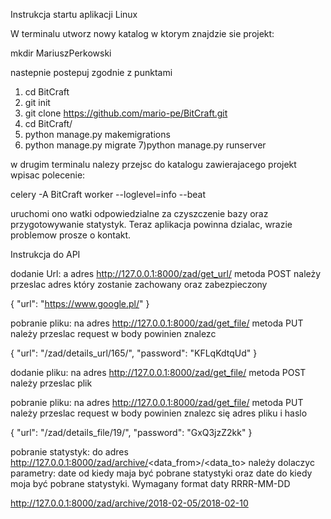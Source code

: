 Instrukcja startu aplikacji Linux

W terminalu utworz nowy katalog w ktorym znajdzie sie projekt:

mkdir MariuszPerkowski

nastepnie postepuj zgodnie z punktami

1) cd BitCraft
2) git init
3) git clone https://github.com/mario-pe/BitCraft.git
4) cd BitCraft/
5) python manage.py makemigrations
6) python manage.py migrate
7)python manage.py runserver

w drugim terminalu nalezy przejsc do katalogu zawierajacego projekt wpisac polecenie:

  celery -A BitCraft worker --loglevel=info --beat

uruchomi ono watki odpowiedzialne za czyszczenie bazy oraz przygotowywanie statystyk.
Teraz aplikacja powinna dzialac, wrazie problemow prosze o kontakt. 

Instrukcja do API

dodanie Url:
a adres  http://127.0.0.1:8000/zad/get_url/ metoda POST należy przeslac adres który zostanie zachowany oraz zabezpieczony 

{
        "url": "https://www.google.pl/"
    }

pobranie pliku:
na adres http://127.0.0.1:8000/zad/get_file/ metoda PUT należy przeslac request w body powinien znalezc
 
 {
        "url": "/zad/details_url/165/",
        "password": "KFLqKdtqUd"
    }

dodanie pliku:
na adres http://127.0.0.1:8000/zad/get_file/ metoda POST należy przeslac plik

pobranie pliku:
na adres http://127.0.0.1:8000/zad/get_file/ metoda PUT należy przeslac request w body powinien znalezc się adres pliku i haslo
 
 {
        "url": "/zad/details_file/19/",
        "password": "GxQ3jzZ2kk"
    }
    
pobranie statystyk:
do adres http://127.0.0.1:8000/zad/archive/<data_from>/<data_to> należy dolaczyc parametry: date od kiedy maja być pobrane statystyki oraz date do kiedy moja być pobrane statystyki. Wymagany format daty RRRR-MM-DD

http://127.0.0.1:8000/zad/archive/2018-02-05/2018-02-10
